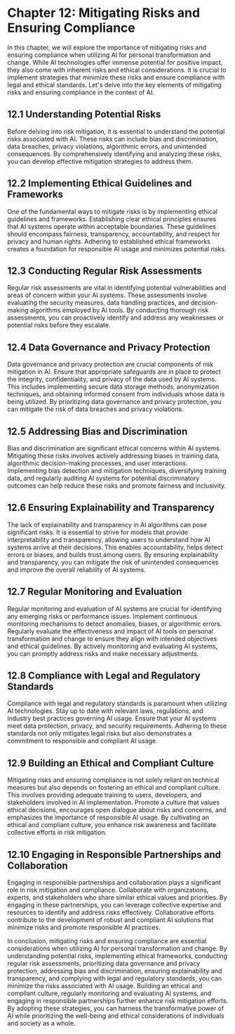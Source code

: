 Chapter 12: Mitigating Risks and Ensuring Compliance
====================================================

In this chapter, we will explore the importance of mitigating risks and ensuring compliance when utilizing AI for personal transformation and change. While AI technologies offer immense potential for positive impact, they also come with inherent risks and ethical considerations. It is crucial to implement strategies that minimize these risks and ensure compliance with legal and ethical standards. Let's delve into the key elements of mitigating risks and ensuring compliance in the context of AI.

12.1 Understanding Potential Risks
----------------------------------

Before delving into risk mitigation, it is essential to understand the potential risks associated with AI. These risks can include bias and discrimination, data breaches, privacy violations, algorithmic errors, and unintended consequences. By comprehensively identifying and analyzing these risks, you can develop effective mitigation strategies to address them.

12.2 Implementing Ethical Guidelines and Frameworks
---------------------------------------------------

One of the fundamental ways to mitigate risks is by implementing ethical guidelines and frameworks. Establishing clear ethical principles ensures that AI systems operate within acceptable boundaries. These guidelines should encompass fairness, transparency, accountability, and respect for privacy and human rights. Adhering to established ethical frameworks creates a foundation for responsible AI usage and minimizes potential risks.

12.3 Conducting Regular Risk Assessments
----------------------------------------

Regular risk assessments are vital in identifying potential vulnerabilities and areas of concern within your AI systems. These assessments involve evaluating the security measures, data handling practices, and decision-making algorithms employed by AI tools. By conducting thorough risk assessments, you can proactively identify and address any weaknesses or potential risks before they escalate.

12.4 Data Governance and Privacy Protection
-------------------------------------------

Data governance and privacy protection are crucial components of risk mitigation in AI. Ensure that appropriate safeguards are in place to protect the integrity, confidentiality, and privacy of the data used by AI systems. This includes implementing secure data storage methods, anonymization techniques, and obtaining informed consent from individuals whose data is being utilized. By prioritizing data governance and privacy protection, you can mitigate the risk of data breaches and privacy violations.

12.5 Addressing Bias and Discrimination
---------------------------------------

Bias and discrimination are significant ethical concerns within AI systems. Mitigating these risks involves actively addressing biases in training data, algorithmic decision-making processes, and user interactions. Implementing bias detection and mitigation techniques, diversifying training data, and regularly auditing AI systems for potential discriminatory outcomes can help reduce these risks and promote fairness and inclusivity.

12.6 Ensuring Explainability and Transparency
---------------------------------------------

The lack of explainability and transparency in AI algorithms can pose significant risks. It is essential to strive for models that provide interpretability and transparency, allowing users to understand how AI systems arrive at their decisions. This enables accountability, helps detect errors or biases, and builds trust among users. By ensuring explainability and transparency, you can mitigate the risk of unintended consequences and improve the overall reliability of AI systems.

12.7 Regular Monitoring and Evaluation
--------------------------------------

Regular monitoring and evaluation of AI systems are crucial for identifying any emerging risks or performance issues. Implement continuous monitoring mechanisms to detect anomalies, biases, or algorithmic errors. Regularly evaluate the effectiveness and impact of AI tools on personal transformation and change to ensure they align with intended objectives and ethical guidelines. By actively monitoring and evaluating AI systems, you can promptly address risks and make necessary adjustments.

12.8 Compliance with Legal and Regulatory Standards
---------------------------------------------------

Compliance with legal and regulatory standards is paramount when utilizing AI technologies. Stay up to date with relevant laws, regulations, and industry best practices governing AI usage. Ensure that your AI systems meet data protection, privacy, and security requirements. Adhering to these standards not only mitigates legal risks but also demonstrates a commitment to responsible and compliant AI usage.

12.9 Building an Ethical and Compliant Culture
----------------------------------------------

Mitigating risks and ensuring compliance is not solely reliant on technical measures but also depends on fostering an ethical and compliant culture. This involves providing adequate training to users, developers, and stakeholders involved in AI implementation. Promote a culture that values ethical decisions, encourages open dialogue about risks and concerns, and emphasizes the importance of responsible AI usage. By cultivating an ethical and compliant culture, you enhance risk awareness and facilitate collective efforts in risk mitigation.

12.10 Engaging in Responsible Partnerships and Collaboration
------------------------------------------------------------

Engaging in responsible partnerships and collaboration plays a significant role in risk mitigation and compliance. Collaborate with organizations, experts, and stakeholders who share similar ethical values and priorities. By engaging in these partnerships, you can leverage collective expertise and resources to identify and address risks effectively. Collaborative efforts contribute to the development of robust and compliant AI solutions that minimize risks and promote responsible AI practices.

In conclusion, mitigating risks and ensuring compliance are essential considerations when utilizing AI for personal transformation and change. By understanding potential risks, implementing ethical frameworks, conducting regular risk assessments, prioritizing data governance and privacy protection, addressing bias and discrimination, ensuring explainability and transparency, and complying with legal and regulatory standards, you can minimize the risks associated with AI usage. Building an ethical and compliant culture, regularly monitoring and evaluating AI systems, and engaging in responsible partnerships further enhance risk mitigation efforts. By adopting these strategies, you can harness the transformative power of AI while prioritizing the well-being and ethical considerations of individuals and society as a whole.
